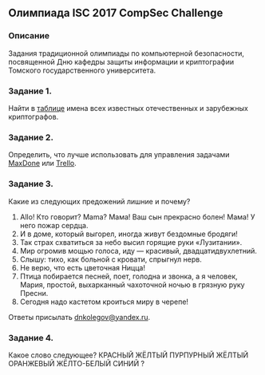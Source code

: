 ## Олимпиада ISC 2017 CompSec Challenge

### Описание

Задания традиционной олимпиады по компьютерной безопасности, посвященной Дню кафедры защиты информации и криптографии Томского государственного университета.

### Задание 1.
Найти в [таблице](names.png) имена всех известных отечественных и зарубежных криптографов.

### Задание 2.
Определить, что лучше использовать для управления задачами [MaxDone](http://www.micromiles.co/maxdone/ru/) или [Trello](https://trello.com/b/dfK5Gedz).

### Задание 3.
Какие из следующих предожений лишние и почему?
1. Allo! Кто говорит? Mama? Мама! Ваш сын прекрасно болен! Мама! У него пожар сердца.
2. И в доме, который выгорел, иногда живут бездомные бродяги!
3. Так страх схватиться за небо высил горящие руки «Лузитании».
4. Мир огромив мощью голоса, иду — красивый, двадцатидвухлетний.
5. Слышу: тихо, как больной с кровати, спрыгнул нерв.
6. Не верю, что есть цветочная Ницца!
7. Птица побирается песней, поет, голодна и звонка, а я человек, Мария, простой, выхарканный чахоточной ночью в грязную руку Пресни.
8. Сегодня надо кастетом кроиться миру в черепе!

Ответы присылать dnkolegov@yandex.ru.

### Задание 4.
Какое слово следующее?
КРАСНЫЙ ЖЁЛТЫЙ ПУРПУРНЫЙ ЖЁЛТЫЙ ОРАНЖЕВЫЙ ЖЁЛТО-БЕЛЫЙ СИНИЙ ?
